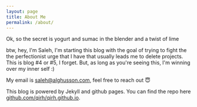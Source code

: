 ```yaml
---
layout: page
title: About Me
permalink: /about/
---
```


Ok, so the secret is yogurt and sumac in the blender and a twist of lime

btw, hey, I'm Saleh, I'm starting this blog with the goal of trying to fight the the perfectionist urge that I have that usually leads me to delete projects. This is blog #4 or #5, I forget. But, as long as you're seeing this, I'm winning over my inner self :)

My email is [saleh@alghusson.com](mailto:saleh@alghusson.com), feel free to reach out 😇

 This blog is powered by Jekyll and github pages. You can find the repo here [github.com/qirh/qirh.github.io](https://github.com/qirh/qirh.github.io).

